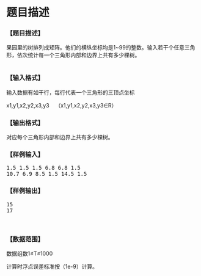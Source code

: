 # 题目描述


<h3>
【题目描述】
</h3>
<p>
果园里的树排列成矩阵。他们的横纵坐标均是1~99的整数。输入若干个任意三角形，依次统计每一个三角形内部和边界上共有多少棵树。
</p>
<p>
<img src="/upload/image/20140119/20140119221639_95177.png" alt=""/> 
</p>
<h3>
【输入格式】
</h3>
<p>
输入数据有如干行，每行代表一个三角形的三顶点坐标
</p>
<p>
x1,y1,x2,y2,x3,y3    （x1,y1,x2,y2,x3,y3∈R）
</p>
<h3>
【输出格式】
</h3>
<p>
对应每个三角形内部和边界上共有多少棵树。
</p>
<h3>
【样例输入】
</h3>
<pre>1.5 1.5 1.5 6.8 6.8 1.5
10.7 6.9 8.5 1.5 14.5 1.5
</pre>
<h3>
【样例输出】
</h3>
<pre>15
17
</pre>
<br/>
<h3>
【数据范围】
</h3>
<p>
数据组数1≤T≤1000
</p>
<p>
计算时浮点误差标准按（1e-9）计算。
</p>
